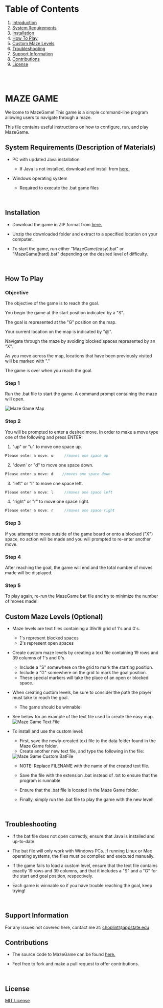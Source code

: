# Table of Contents
1. [Introduction](#in)
2. [System Requirements](#sr)
3. [Installation](#install)  
4. [How To Play](#htp)
5. [Custom Maze Levels](#cml)
6. [Troubleshooting](#ts)
7. [Support Information](#supp)
8. [Contributions](#cs)
9. [License](#li)
<br>
<br> 


# MAZE GAME <a name="in"></a> 

Welcome to MazeGame! This game is a simple command-line program allowing users to navigate through a maze. 

This file contains useful instructions on how to configure, run, and play MazeGame. 
<br>
## System Requirements (Description of Materials) <a name="sr"></a> 
* PC with updated Java installation

   * If Java is not installed, download and install from <a href="https://www.java.com/en/download">here.</a>
   
* Windows operating system
    
    * Required to execute the .bat game files
<br>

## Installation <a name="install"></a> 
* Download the game in ZIP format from <a href="https://github.com/troychoplin/Maze-Game/archive/master.zip">here.</a>

* Unzip the downloaded folder and extract to a specified location on your computer.

* To start the game, run either "MazeGame(easy).bat" or "MazeGame(hard).bat" depending on the desired level of difficulty.
<br>

## How To Play <a name="htp"></a> 

### Objective
The objective of the game is to reach the goal.

You begin the game at the start position indicated by a "S". 

The goal is represented at the "G" position on the map. 

Your current location on the map is indicated by "@". 

Navigate through the maze by avoiding blocked spaces represented by an "X".

As you move across the map, locations that have been previously visited will be marked with "." 

The game is over when you reach the goal. 

### Step 1
Run the .bat file to start the game. A command prompt containing the maze will open. 


<img src="https://github.com/troychoplin/Maze-Game/blob/master/easymap.PNG?raw=true" alt="Maze Game Map">

### Step 2
You will be prompted to enter a desired move. In order to make a move type one of the following and press ENTER:
 1. "up" or "u" to move one space up.
 ```java
Please enter a move: u     //moves one space up
```
 2. "down' or "d" to move one space down.
 ```java
Please enter a move: d    //moves one space down
```
 3. "left" or "l" to move one space left.
 ```java
Please enter a move: l     //moves one space left
```
 4. "right" or "r" to move one space right.
  ```java
Please enter a move: r     //moves one space right
```

### Step 3
If you attempt to move outside of the game board or onto a blocked ("X") space, no action will be made and you will prompted to re-enter another move. 

### Step 4
After reaching the goal, the game will end and the total number of moves made will be displayed. 

### Step 5 
To play again, re-run the MazeGame bat file and try to minimize the number of moves made!

## Custom Maze Levels (Optional) <a name="cml"></a> 
- Maze levels are text files containing a 39x19 grid of 1's and 0's. 
   * 1's represent blocked spaces
   * 2's represent open spaces
- Create custom maze levels by creating a text file containing 19 rows and 39 columns of 1's and 0's.
   * Include a "S" somewhere on the grid to mark the starting position.
   * Include a "G" somewhere on the grid to mark the goal position. 
   * These special markers will take the place of an open or blocked space.
- When creating custom levels, be sure to consider the path the player must take to reach the goal. 
   * The game should be winnable!
   
- See below for an example of the text file used to create the easy map.
   <img src="https://github.com/troychoplin/Maze-Game/blob/master/Maze%20Game%20Level%20File.png?raw=true" alt="Maze Game Text File">
   
- To install and use the custom level: 
   * First, save the newly-created text file to the data folder found in the Maze Game folder.
   * Create another new text file, and type the following in the file: 
        
   <img src="https://github.com/troychoplin/Maze-Game/blob/master/Custom%20level%20bat%20file.png?raw=true" alt="Maze Game Custom BatFile">
   
   * NOTE: Replace FILENAME with the name of the created text file.
   
   * Save the file with the extension .bat instead of .txt to ensure that the program is runnable.
   * Ensure that the .bat file is located in the Maze Game folder.
   * Finally, simply run the .bat file to play the game with the new level!
<br>
   
## Troubleshooting <a name="ts"></a> 
* If the bat file does not open correctly, ensure that Java is installed and up-to-date.

* The bat file will only work with Windows PCs. If running Linux or Mac operating systems, the files must be compiled and executed manually. 

* If the game fails to load a custom level, ensure that the text file contains exactly 19 rows and 39 columns, and that it    includes a "S" and a "G" for the start and goal position, respectively.

* Each game is winnable so if you have trouble reaching the goal, keep trying!
<br>

## Support Information <a name="supp"></a> 
For any issues not covered here, contact me at:
choplint@appstate.edu 
<br>

## Contributions <a name="cs"></a> 
* The source code to MazeGame can be found <a href="https://github.com/troychoplin/Maze-Game">here.</a>

* Feel free to fork and make a pull request to offer contributions.
<br>

## License <a name="li"></a>
[MIT License](https://choosealicense.com/licenses/mit/)


